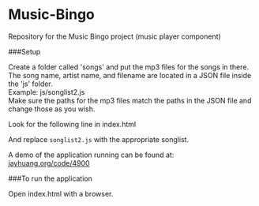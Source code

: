 Music-Bingo
===========

Repository for the Music Bingo project (music player component)

###Setup

Create a folder called 'songs' and put the mp3 files for the songs in there.  
The song name, artist name, and filename are located in a JSON file inside the 'js' folder.  
Example: js/songlist2.js  
Make sure the paths for the mp3 files match the paths in the JSON file and change those as you wish.  
  
Look for the following line in index.html  

> <script src="js/songlist2.js"></script>  

And replace `songlist2.js` with the appropriate songlist.  

A demo of the application running can be found at: [jayhuang.org/code/4900](http://jayhuang.org/code/4900)


###To run the application

Open index.html with a browser.
